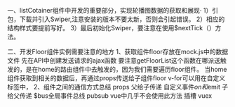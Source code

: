 一、listCotainer组件中开发的重要部分，实现轮播图数据的获取和展现·
    1）引包，下载并引入Swiper,注意安装的版本不要太新，否则会引起错误。
    2）相应的结构样式要提前写好。
    3）最后初始化Swiper，要注意在使用$nextTick（）方法。

二、开发Floor组件实例需要注意的地方
    1、获取组件floor存放在mock.js中的数据文件
       先在API中创建发送请求的ajax函数
       要注意getFloorList这个函数在哪派送触发的，是在home的路由组件中去触发的，因为我们需要遍历floor组件。
       当home组件获取到相关的数据后，再通过props传送给子组件floor
       v-for可以用在自定义标签中，
        <Floor v-for="(floor,index) in floorList" :key="floor.id" :list="floor"></Floor>
    2、组件之间的通信方式总结
       props  父给子传递
       自定义事件$on和$emit  子给父传递
       $bus全局事件总线
       pubsub  vue中几乎不会使用此方法
       插槽
       vuex    